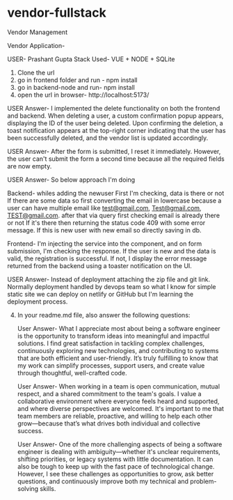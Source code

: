 # vendor-fullstack
Vendor Management

Vendor Application-

USER- Prashant Gupta
Stack Used- VUE + NODE + SQLite 

<!-- Steps for run the Project- -->
1) Clone the url
2) go in frontend folder and run - npm install
3) go in backend-node and run- npm install
4) open the url in browser- http://localhost:5173/

<!-- Task 1- Implement a delete functionality to allow users to remove vendor entries from the system
- Include a confirmation dialog before deletion to prevent accidental removal.
- Update both frontend and your chosen backend to support this feature -->

USER Answer- I implemented the delete functionality on both the frontend and backend. When deleting a user, a custom confirmation popup appears, displaying the ID of the user being deleted. Upon confirming the deletion, a toast notification appears at the top-right corner indicating that the user has been successfully deleted, and the vendor list is updated accordingly.

<!-- Task 2) Currently, clicking the "Add" button multiple times before the form resets can result in duplicate vendor entries.
- Prevent this behavior to improve the form UX -->

USER Answer- After the form is submitted, I reset it immediately. However, the user can't submit the form a second time because all the required fields are now empty.

<!-- Task 3)  Ensure that vendor emails are unique across the system. If a user tries to register a vendor with a duplicate email, they should be informed of the conflict. 
  Think about where this logic should live and how the constraint is best enforced (frontend, backend, data storage or all) and justify your approach
- Document your reasoning -->

USER Answer- So below approach I'm doing

Backend- whiles adding the newuser First I'm checking, data is there or not If there are some data so first converting the email in lowercase because a user can have multiple email like test@gmail.com, Test@gmail.com, TEST@gmail.com. after that via query first checking email is already there or not If it's there then returning the status code 409 with some error message. If this is new user with new email so directly saving in db.

Frontend- I'm injecting the service into the component, and on form submission, I'm checking the response. If the user is new and the data is valid, the registration is successful. If not, I display the error message returned from the backend using a toaster notification on the UI.

<!-- Task 4) Deployment -->

USER Answer- Instead of deployment attaching the zip file and git link. Normally deployment handled by devops team so what I know for simple static site we can deploy on netlify or GitHub but I'm learning the deployment process.

4. In your readme.md file, also answer the following questions:
    <!-- 1. What do I love most about being a software engineer. -->
    User Answer- What I appreciate most about being a software engineer is the opportunity to transform ideas into meaningful and impactful solutions. I find great satisfaction in tackling complex challenges, continuously exploring new technologies, and contributing to systems that are both efficient and user-friendly. It’s truly fulfilling to know that my work can simplify processes, support users, and create value through thoughtful, well-crafted code.

    <!-- 2. What is most important to me when it comes to working in a team -->
    User Answer- When working in a team is open communication, mutual respect, and a shared commitment to the team's goals. I value a collaborative environment where everyone feels heard and supported, and where diverse perspectives are welcomed. It's important to me that team members are reliable, proactive, and willing to help each other grow—because that’s what drives both individual and collective success.

    <!-- 3. What is the worst part of being a software engineer. -->
    User Answer- One of the more challenging aspects of being a software engineer is dealing with ambiguity—whether it's unclear requirements, shifting priorities, or legacy systems with little documentation. It can also be tough to keep up with the fast pace of technological change. However, I see these challenges as opportunities to grow, ask better questions, and continuously improve both my technical and problem-solving skills.





